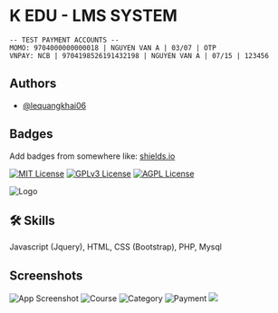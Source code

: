 ﻿# K EDU - LMS SYSTEM

```
-- TEST PAYMENT ACCOUNTS --
MOMO: 9704000000000018 | NGUYEN VAN A | 03/07 | OTP
VNPAY: NCB | 9704198526191432198 | NGUYEN VAN A | 07/15 | 123456
```

## Authors

- [@lequangkhai06](https://www.github.com/lequangkhai06)

## Badges

Add badges from somewhere like: [shields.io](https://shields.io/)

[![MIT License](https://img.shields.io/badge/License-MIT-green.svg)](https://choosealicense.com/licenses/mit/)
[![GPLv3 License](https://img.shields.io/badge/License-GPL%20v3-yellow.svg)](https://opensource.org/licenses/)
[![AGPL License](https://img.shields.io/badge/license-AGPL-blue.svg)](http://www.gnu.org/licenses/agpl-3.0)

![Logo](https://i.imgur.com/daD12T2.png)

## 🛠 Skills

Javascript (Jquery), HTML, CSS (Bootstrap), PHP, Mysql

## Screenshots

![App Screenshot](https://i.imgur.com/5IixGXU.png)
![Course](https://i.imgur.com/Yc25Ua2.png)
![Category](https://i.imgur.com/zbi4Cqk.png)
![Payment](https://i.imgur.com/bTS5lZy.png)
![](https://i.imgur.com/qnCyipo.png)

